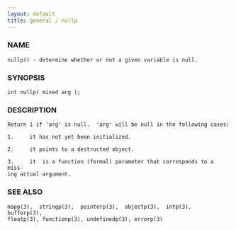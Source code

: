 ```yaml
---
layout: default
title: general / nullp
---
```






### NAME
    nullp() - determine whether or not a given variable is null.


### SYNOPSIS
    int nullp( mixed arg );


### DESCRIPTION
    Return 1 if 'arg' is null.  'arg' will be null in the following cases:

    1.     it has not yet been initialized.

    2.     it points to a destructed object.

    3.     it  is a function (formal) parameter that corresponds to a miss‐
    ing actual argument.


### SEE ALSO
    mapp(3),  stringp(3),  pointerp(3),  objectp(3),  intp(3),  bufferp(3),
    floatp(3), functionp(3), undefinedp(3), errorp(3)




